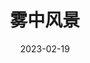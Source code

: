 ---
title: '雾中风景'
date: '2023-02-19'
price: '80.0'
theaters: ['中国电影资料馆艺术影院']
seat: ['17-9']
remark: ['学术放映', '1988']
---